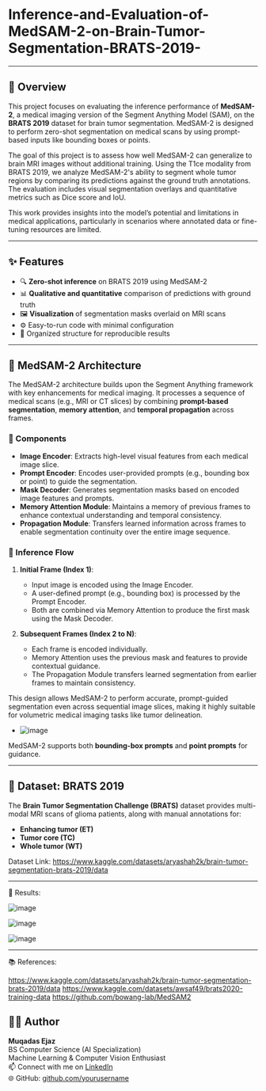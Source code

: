 # Inference-and-Evaluation-of-MedSAM-2-on-Brain-Tumor-Segmentation-BRATS-2019-

-------------------------------------------------------------------------------------------------

## 📌 Overview

This project focuses on evaluating the inference performance of **MedSAM-2**, a medical imaging version of the Segment Anything Model (SAM), on the **BRATS 2019** dataset for brain tumor segmentation. MedSAM-2 is designed to perform zero-shot segmentation on medical scans by using prompt-based inputs like bounding boxes or points.

The goal of this project is to assess how well MedSAM-2 can generalize to brain MRI images without additional training. Using the T1ce modality from BRATS 2019, we analyze MedSAM-2's ability to segment whole tumor regions by comparing its predictions against the ground truth annotations. The evaluation includes visual segmentation overlays and quantitative metrics such as Dice score and IoU.

This work provides insights into the model’s potential and limitations in medical applications, particularly in scenarios where annotated data or fine-tuning resources are limited.

-------------------------------------------------------------------------------------------------

## ✨ Features

- 🔍 **Zero-shot inference** on BRATS 2019 using MedSAM-2
- 📊 **Qualitative and quantitative** comparison of predictions with ground truth
- 🖼️ **Visualization** of segmentation masks overlaid on MRI scans
- ⚙️ Easy-to-run code with minimal configuration
- 📁 Organized structure for reproducible results

-------------------------------------------------------------------------------------------------

## 🧠 MedSAM-2 Architecture

The MedSAM-2 architecture builds upon the Segment Anything framework with key enhancements for medical imaging. It processes a sequence of medical scans (e.g., MRI or CT slices) by combining **prompt-based segmentation**, **memory attention**, and **temporal propagation** across frames.

### 🔧 Components

- **Image Encoder**: Extracts high-level visual features from each medical image slice.
- **Prompt Encoder**: Encodes user-provided prompts (e.g., bounding box or point) to guide the segmentation.
- **Mask Decoder**: Generates segmentation masks based on encoded image features and prompts.
- **Memory Attention Module**: Maintains a memory of previous frames to enhance contextual understanding and temporal consistency.
- **Propagation Module**: Transfers learned information across frames to enable segmentation continuity over the entire image sequence.

### 🔄 Inference Flow

1. **Initial Frame (Index 1)**:
   - Input image is encoded using the Image Encoder.
   - A user-defined prompt (e.g., bounding box) is processed by the Prompt Encoder.
   - Both are combined via Memory Attention to produce the first mask using the Mask Decoder.

2. **Subsequent Frames (Index 2 to N)**:
   - Each frame is encoded individually.
   - Memory Attention uses the previous mask and features to provide contextual guidance.
   - The Propagation Module transfers learned segmentation from earlier frames to maintain consistency.

This design allows MedSAM-2 to perform accurate, prompt-guided segmentation even across sequential image slices, making it highly suitable for volumetric medical imaging tasks like tumor delineation.

- ![image](https://github.com/user-attachments/assets/24d9dd36-a21a-44a3-a64b-6233f25d2b45)


MedSAM-2 supports both **bounding-box prompts** and **point prompts** for guidance.

-----------------------------------------------------------------------------------------------------

## 🧬 Dataset: BRATS 2019

The **Brain Tumor Segmentation Challenge (BRATS)** dataset provides multi-modal MRI scans of glioma patients, along with manual annotations for:

- **Enhancing tumor (ET)**
- **Tumor core (TC)**
- **Whole tumor (WT)**

Dataset Link: https://www.kaggle.com/datasets/aryashah2k/brain-tumor-segmentation-brats-2019/data


-----------------------------------------------------------------------------------------------------

🚀 Results:

![image](https://github.com/user-attachments/assets/f5a6f81c-67b5-448a-bd5e-9b1c8461968c)

![image](https://github.com/user-attachments/assets/918aa5ed-e8e0-49c9-93a6-6a4edc03a081)

![image](https://github.com/user-attachments/assets/d9a3ddb2-4544-4bf9-a90c-baae3b9b4789)

-----------------------------------------------------------------------------------------------------

📚 References:

https://www.kaggle.com/datasets/aryashah2k/brain-tumor-segmentation-brats-2019/data
https://www.kaggle.com/datasets/awsaf49/brats2020-training-data
https://github.com/bowang-lab/MedSAM2

## 👩‍💻 Author

**Muqadas Ejaz**  
BS Computer Science (AI Specialization)  
Machine Learning & Computer Vision Enthusiast  
📫 Connect with me on [LinkedIn](https://www.linkedin.com/in/muqadasejaz/)  
🌐 GitHub: [github.com/yourusername](https://github.com/muqadasejaz)




